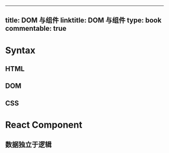 
---
title: DOM 与组件
linktitle: DOM 与组件
type: book
commentable: true
---

# Syntax

## HTML

## DOM

## CSS

# React Component

## 数据独立于逻辑

    